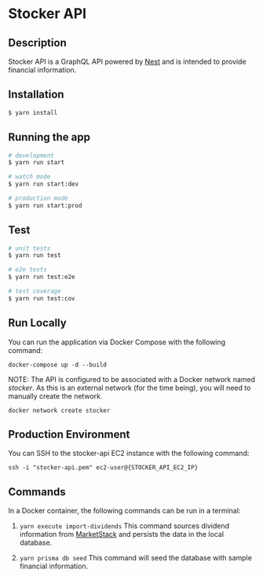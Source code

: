 # Stocker API

## Description

Stocker API is a GraphQL API powered by [Nest](https://github.com/nestjs/nest) and is intended to provide financial information.

## Installation

```bash
$ yarn install
```

## Running the app

```bash
# development
$ yarn run start

# watch mode
$ yarn run start:dev

# production mode
$ yarn run start:prod
```

## Test

```bash
# unit tests
$ yarn run test

# e2e tests
$ yarn run test:e2e

# test coverage
$ yarn run test:cov
```

## Run Locally

You can run the application via Docker Compose with the following command:

```
docker-compose up -d --build
```

NOTE:  The API is configured to be associated with a Docker network named _stocker_.  As this is an external network (for the time being), you will need to manually create the network.

```
docker network create stocker
```

## Production Environment

You can SSH to the stocker-api EC2 instance with the following command:
```
ssh -i "stocker-api.pem" ec2-user@{STOCKER_API_EC2_IP}
```

## Commands

In a Docker container, the following commands can be run in a terminal:

1. `yarn execute import-dividends`
  This command sources dividend information from [MarketStack](https://marketstack.com/documentation) and persists the data in the local database.

2.  `yarn prisma db seed`
  This command will seed the database with sample financial information.
